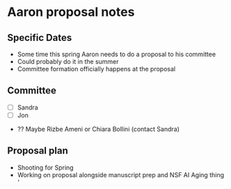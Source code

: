 # Aaron proposal notes

## Specific Dates
- Some time this spring Aaron needs to do a proposal to his committee
- Could probably do it in the summer
- Committee formation officially happens at the proposal 

## Committee
- [ ] Sandra
- [ ] Jon 
- ?? Maybe Rizbe Ameni or Chiara Bollini (contact Sandra) 

## Proposal plan
- Shooting for Spring
- Working on proposal alongside manuscript prep and NSF AI Aging thing 
'
